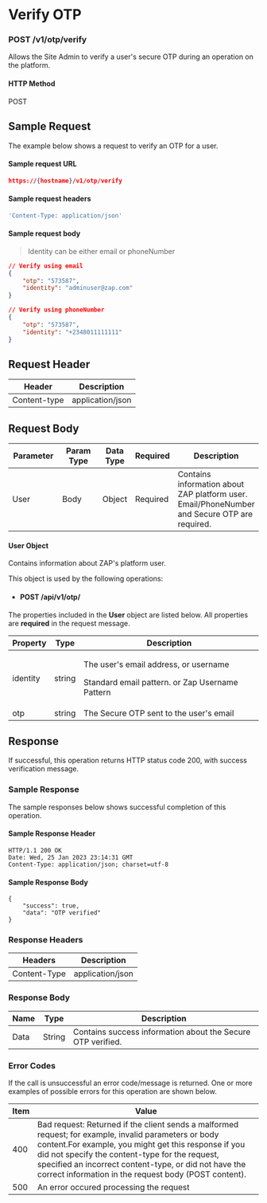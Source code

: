 # Verify OTP

### POST /v1/otp/verify <a href="#top" id="top"></a>

Allows the Site Admin to verify a user's secure OTP during an operation on the platform.

#### HTTP Method <a href="#top" id="top"></a>

POST

## Sample Request <a href="#samplerequest" id="samplerequest"></a>

The example below shows a request to verify an OTP for a user.

#### **Sample request** URL <a href="#top" id="top"></a>

```json
https://{hostname}/v1/otp/verify
```

#### **Sample request headers** <a href="#top" id="top"></a>

```javascript
'Content-Type: application/json'
```

#### &#x20;**Sample request body** <a href="#top" id="top"></a>

> Identity can be either email or phoneNumber

```json
// Verify using email
{
    "otp": "573587",
    "identity": "adminuser@zap.com"
}

// Verify using phoneNumber
{
    "otp": "573587",
    "identity": "+2348011111111"
}
```

## Request Header <a href="#samplerequest" id="samplerequest"></a>

| Header       | Description      |
| ------------ | ---------------- |
| Content-type | application/json |

## Request Body <a href="#samplerequest" id="samplerequest"></a>

<table><thead><tr><th width="108">Parameter</th><th width="162">Param Type</th><th>Data Type</th><th>Required</th><th>Description</th></tr></thead><tbody><tr><td>User</td><td>Body</td><td>Object</td><td>Required</td><td>Contains information about ZAP platform user. Email/PhoneNumber and Secure OTP are required.</td></tr></tbody></table>

#### User Object

Contains information about ZAP's platform user.

This object is used by the following operations:

* #### POST /api/v1/otp/

The properties included in the **User** object are listed below. All properties are **required** in the request message.

| Property | Type   | Description                                                                                        |
| -------- | ------ | -------------------------------------------------------------------------------------------------- |
| identity | string | <p>The user's email address, or username</p><p>Standard email pattern. or Zap Username Pattern</p> |
| otp      | string | The Secure OTP sent to the user's email                                                            |

## Response <a href="#samplerequest" id="samplerequest"></a>

If successful, this operation returns HTTP status code 200, with success verification message.

### Sample Response <a href="#samplerequest" id="samplerequest"></a>

The sample responses below shows successful completion of this operation.

#### **Sample** Response Header <a href="#top" id="top"></a>

```
HTTP/1.1 200 OK
Date: Wed, 25 Jan 2023 23:14:31 GMT
Content-Type: application/json; charset=utf-8
```

#### **Sample** Response Body <a href="#top" id="top"></a>

```
{
    "success": true,
    "data": "OTP verified"
}
```

### Response Headers <a href="#samplerequest" id="samplerequest"></a>

| Headers      | Description      |
| ------------ | ---------------- |
| Content-Type | application/json |

### Response Body <a href="#samplerequest" id="samplerequest"></a>

| Name | Type   | Description                                                 |
| ---- | ------ | ----------------------------------------------------------- |
| Data | String | Contains success information about the Secure OTP verified. |

### Error Codes <a href="#samplerequest" id="samplerequest"></a>

If the call is unsuccessful an error code/message is returned. One or more examples of possible errors for this operation are shown below.

| Item | Value                                                                                                                                                                                                                                                                                                                             |
| ---- | --------------------------------------------------------------------------------------------------------------------------------------------------------------------------------------------------------------------------------------------------------------------------------------------------------------------------------- |
| 400  | Bad request: Returned if the client sends a malformed request; for example, invalid parameters or body content.For example, you might get this response if you did not specify the content-type for the request, specified an incorrect content-type, or did not have the correct information in the request body (POST content). |
| 500  | An error occured processing the request                                                                                                                                                                                                                                                                                           |

